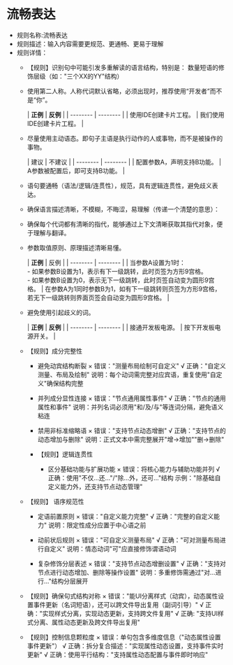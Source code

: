 # 流畅表达
- 规则名称:流畅表达
- 规则描述：输入内容需要更规范、更通畅、更易于理解
- 规则详情：
    - 【规则】识别句中可能引发多重解读的语言结构，特别是： 数量短语的修饰层级（如："三个XX的YY"结构）
    - 使用第二人称。人称代词默认省略，必须出现时，推荐使用“开发者”而不是“你”。

      | **正例** | **反例** |
              | -------- | -------- |
      | 使用IDE创建卡片工程。 | 我们使用IDE创建卡片工程。 |

    - 尽量使用主动语态。即句子主语是执行动作的人或事物，而不是被操作的事物。

      | 建议 | 不建议 |
              | -------- | -------- |
      | 配置参数A，声明支持B功能。 | A参数被配置后，即可支持B功能。 |

    - 语句要通畅（语法/逻辑/连贯性），规范，具有逻辑连贯性，避免歧义表达。

    - 确保语言描述清晰，不模糊，不晦涩，易理解（传递一个清楚的意思）：

    - 确保每个代词都有清晰的指代，能够通过上下文清晰获取其指代对象，便于理解与翻译。

    - 参数取值原则、原理描述清晰易懂。

      | **正例** | 反例 |
              | -------- | -------- |
      | 当参数A设置为1时：<br/>-&nbsp;如果参数B设置为1，表示有下一级跳转，此时页签为方形9宫格。<br/>-&nbsp;如果参数B设置为0，表示无下一级跳转，此时页签自动变为圆形9宫格。 | 在参数A为1同时参数B为1，如有下一级跳转则页签为方形9宫格，若无下一级跳转则界面页签会自动变为圆形9宫格。 |

    - 避免使用引起歧义的词。

      | **正例** | **反例** |
              | -------- | -------- |
      | 接通开发板电源。 | 按下开发板电源开关。 |

    - 【规则】成分完整性
      - 避免动宾结构断裂
        × 错误："测量布局绘制可自定义"
        √ 正确："自定义测量、布局及绘制"
        说明：每个动词需完整对应宾语，重复使用"自定义"确保结构完整
    
      - 并列成分显性连接
        × 错误："节点通用属性事件"
        √ 正确："节点的通用属性和事件"
        说明：并列名词必须用"和/及/与"等连词分隔，避免语义粘连

      - 禁用非标准缩略语
        × 错误："支持节点动态增删"
        √ 正确："支持节点的动态增加与删除"
        说明：正式文本中需完整展开"增→增加""删→删除"
    
      - 【规则】逻辑连贯性
        - 区分基础功能与扩展功能
          × 错误：将核心能力与辅助功能并列
          √ 正确：使用"不仅...还..."/"除...外，还可..."结构
          示例："除基础自定义能力外，还支持节点动态管理"
    
    - 【规则】 语序规范性
      - 定语前置原则
        × 错误："自定义能力完整"
        √ 正确："完整的自定义能力"
        说明：限定性成分应置于中心语之前
    
      - 动前状后规则
        × 错误："可自定义测量布局"
        √ 正确："可对测量布局进行自定义"
        说明：情态动词"可"应直接修饰谓语动词
    
      - 复杂修饰分层表述
        × 错误："支持节点动态增删设置"
        √ 正确："支持对节点进行动态增加、删除等操作设置"
        说明：多重修饰需通过"对...进行..."结构分层展开
    
    - 【规则】确保句式结构对称
    × 错误："能UI分离样式（动宾），动态属性设置事件更新（名词短语），还可以跨文件导出复用（副词引导）"
    √ 正确："实现样式分离，实现动态更新，支持跨文件复用"
    √ 正确: "支持UI样式分离、属性动态更新及跨文件导出复用"
    
    - 【规则】控制信息颗粒度
    × 错误：单句包含多维度信息（"动态属性设置事件更新"）
    √ 正确：拆分复合描述："实现属性动态设置，支持事件实时更新"
    √ 正确：使用平行结构："支持属性动态配置与事件即时响应"
